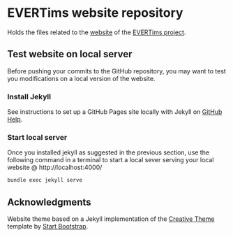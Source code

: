 # EVERTims website repository

Holds the files related to the [website](https://evertims.github.io/website) of the [EVERTims project](https://github.com/EVERTims).

## Test website on local server

Before pushing your commits to the GitHub repository, you may want to test you modifications on a local version of the website.

### Install Jekyll

 See instructions to set up a GitHub Pages site locally with Jekyll on [GitHub Help](https://help.github.com/articles/setting-up-your-github-pages-site-locally-with-jekyll/).

### Start local server

Once you installed jekyll as suggested in the previous section, use the following command in a terminal to start a local sever serving your local website @ http://localhost:4000/

```bash
bundle exec jekyll serve
```

## Acknowledgments

Website theme based on a Jekyll implementation of the [Creative Theme](http://startbootstrap.com/template-overviews/creative/) template by [Start Bootstrap](http://startbootstrap.com).

